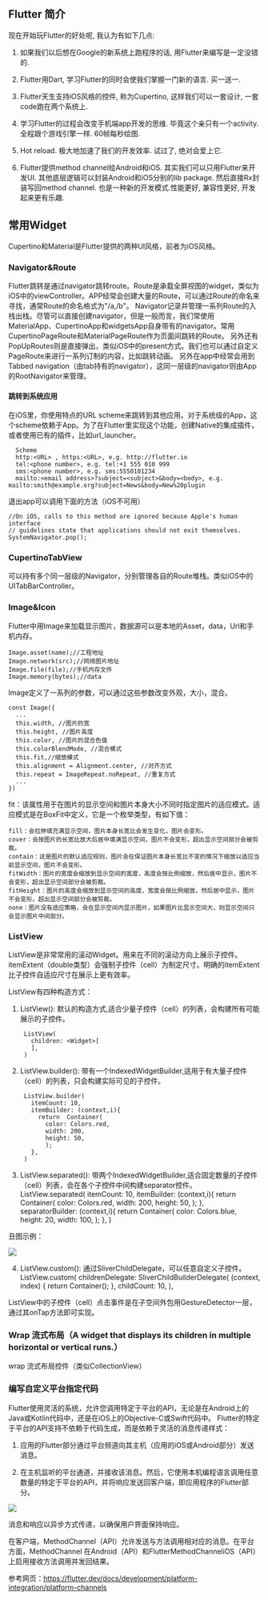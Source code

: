 ##  Flutter 简介
现在开始玩Flutter的好处呢, 我认为有如下几点:
1. 如果我们以后想在Google的新系统上跑程序的话, 用Flutter来编写是一定没错的.

2. Flutter用Dart, 学习Flutter的同时会使我们掌握一门新的语言. 买一送一.


3. Flutter天生支持iOS风格的控件, 称为Cupertino, 这样我们可以一套设计, 一套code跑在两个系统上.


4. 学习Flutter的过程会改变手机端app开发的思维. 毕竟这个亲只有一个activity. 全程跟个游戏引擎一样. 60帧每秒绘图.

5. Hot reload. 极大地加速了我们的开发效率. 试过了, 绝对会爱上它.

6. Flutter提供method channel给Android和iOS. 其实我们可以只用Flutter来开发UI. 其他底层逻辑可以封装Android和iOS分别的lib package. 然后直接Rx封装写回method channel. 也是一种新的开发模式.性能更好, 兼容性更好, 开发起来更有乐趣.

## 常用Widget
Cupertino和Material是Flutter提供的两种UI风格，前者为iOS风格。

### Navigator&Route

Flutter跳转是通过navigator跳转route。Route是承载全屏视图的widget，类似为iOS中的viewController。APP经常会创建大量的Route，可以通过Route的命名来寻找，通常Route的命名格式为"/a,/b"。
Navigator记录并管理一系列Route的入栈出栈。尽管可以直接创建navigator，但是一般而言，我们常使用MaterialApp、CupertinoApp和widgetsApp自身带有的navigator。常用CupertinoPageRoute和MaterialPageRoute作为页面间跳转的Route。
另外还有PopUpRoutes则是直接弹出，类似iOS中的present方式。我们也可以通过自定义PageRoute来进行一系列订制的内容，比如跳转动画。
另外在app中经常会用到Tabbed navigation（由tab持有的navigator），这同一层级的navigator则由App的RootNavigator来管理。

#### 跳转到系统应用
在iOS里，你使用特点的URL scheme来跳转到其他应用。对于系统级的App，这个scheme依赖于App。为了在Flutter里实现这个功能，创建Native的集成插件，或者使用已有的插件，比如url_launcher。

      Scheme  
      http:<URL> , https:<URL>, e.g. http://flutter.io
      tel:<phone number>, e.g. tel:+1 555 010 999
      sms:<phone number>, e.g. sms:5550101234
      mailto:<email address>?subject=<subject>&body=<body>, e.g. mailto:smith@example.org?subject=News&body=New%20plugin

退出app可以调用下面的方法（iOS不可用）

    //On iOS, calls to this method are ignored because Apple's human interface
    // guidelines state that applications should not exit themselves.
    SystemNavigator.pop();

### CupertinoTabView

可以持有多个同一层级的Navigator，分别管理各自的Route堆栈。类似iOS中的UITabBarController。


### Image&Icon
Flutter中用Image来加载显示图片，数据源可以是本地的Asset，data，Url和手机内存。

    Image.asset(name);//工程地址
    Image.network(src);//网络图片地址
    Image.file(file);//手机内存文件
    Image.memory(bytes);//data
Image定义了一系列的参数，可以通过这些参数改变外观，大小，混合。

    const Image({
      ...
      this.width, //图片的宽
      this.height, //图片高度
      this.color, //图片的混合色值
      this.colorBlendMode, //混合模式
      this.fit,//缩放模式
      this.alignment = Alignment.center, //对齐方式
      this.repeat = ImageRepeat.noRepeat, //重复方式
      ...
    })

fit：该属性用于在图片的显示空间和图片本身大小不同时指定图片的适应模式。适应模式是在BoxFit中定义，它是一个枚举类型，有如下值：

    fill：会拉伸填充满显示空间，图片本身长宽比会发生变化，图片会变形。
    cover：会按图片的长宽比放大后居中填满显示空间，图片不会变形，超出显示空间部分会被剪裁。
    contain：这是图片的默认适应规则，图片会在保证图片本身长宽比不变的情况下缩放以适应当前显示空间，图片不会变形。
    fitWidth：图片的宽度会缩放到显示空间的宽度，高度会按比例缩放，然后居中显示，图片不会变形，超出显示空间部分会被剪裁。
    fitHeight：图片的高度会缩放到显示空间的高度，宽度会按比例缩放，然后居中显示，图片不会变形，超出显示空间部分会被剪裁。
    none：图片没有适应策略，会在显示空间内显示图片，如果图片比显示空间大，则显示空间只会显示图片中间部分。

### ListView

  ListView是非常常用的滚动Widget。用来在不同的滚动方向上展示子控件。itemExtent（double类型）会强制子控件（cell）为制定尺寸。明确的itemExtent比子控件自适应尺寸在展示上更有效率。

  ListView有四种构造方式：
  1. ListView():
  默认的构造方式,适合少量子控件（cell）的列表，会构建所有可能展示的子控件。

          ListView(
            children: <Widget>[  
            ],
          )

  2. ListView.builder():
  带有一个IndexedWidgetBuilder,适用于有大量子控件（cell）的列表，只会构建实际可见的子控件。

          ListView.builder(
            itemCount: 10,
            itemBuilder: (context,i){
              return  Container(
                color: Colors.red,
                width: 200,
                height: 50,
                );
            },
          )


  3. ListView.separated():
  带两个IndexedWidgetBuilder,适合固定数量的子控件（cell）列表，会在各个子控件中间构建separator控件。
          ListView.separated(
            itemCount: 10,
            itemBuilder: (context,i){
              return  Container(
                color: Colors.red,
                width: 200,
                height: 50,
              );
            },
            separatorBuilder: (context,i){
              return Container(
                color: Colors.blue,
                height: 20,
                width: 100,
              );
            },
          )    

丑图示例：

![](./README/images/listview_separetor.png)

4. ListView.custom():
通过SliverChildDelegate，可以任意自定义子控件。
        ListView.custom(
         childrenDelegate: SliverChildBuilderDelegate(
           (context, index) {
             return Container();
           },
           childCount: 10,
         ),

ListView中的子控件（cell）点击事件是在子空间外包用GestureDetector一层，通过其onTap方法即可实现。

### Wrap 流式布局（A widget that displays its children in multiple horizontal or vertical runs.）
wrap 流式布局控件（类似CollectionView）

### 编写自定义平台指定代码

Flutter使用灵活的系统，允许您调用特定于平台的API，无论是在Android上的Java或Kotlin代码中，还是在iOS上的Objective-C或Swift代码中。
Flutter的特定于平台的API支持不依赖于代码生成，而是依赖于灵活的消息传递样式：

1. 应用的Flutter部分通过平台频道向其主机（应用的iOS或Android部分）发送消息。

2. 在主机监听的平台通道，并接收该消息。然后，它使用本机编程语言调用任意数量的特定于平台的API，并将响应发送回客户端，即应用程序的Flutter部分。


![](./README/images/PlatformChannels.png)


消息和响应以异步方式传递，以确保用户界面保持响应。

在客户端，MethodChannel（API）允许发送与方法调用相对应的消息。在平台方面，MethodChannel 在Android（API）和FlutterMethodChanneliOS（API）上启用接收方法调用并发回结果。

参考网页：https://flutter.dev/docs/development/platform-integration/platform-channels
